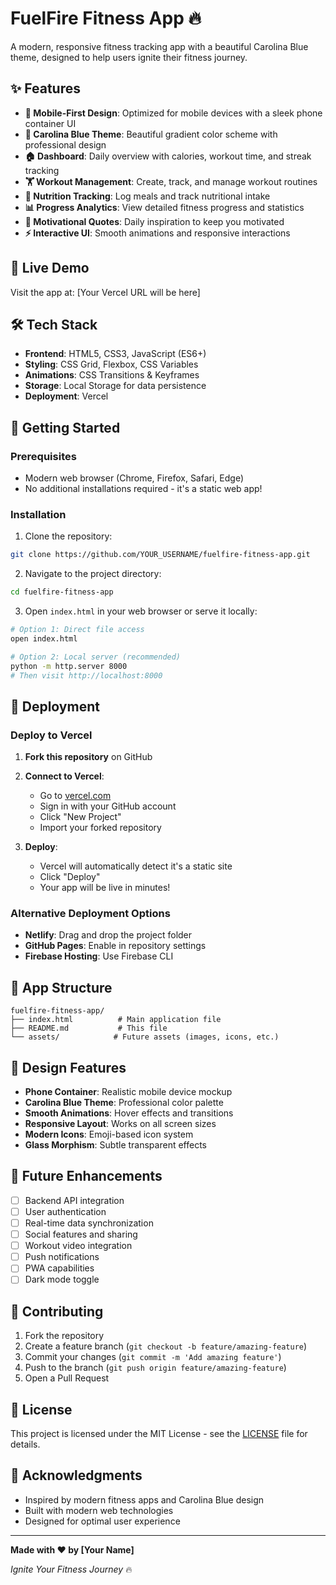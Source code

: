 # FuelFire Fitness App 🔥

A modern, responsive fitness tracking app with a beautiful Carolina Blue theme, designed to help users ignite their fitness journey.

## ✨ Features

- **📱 Mobile-First Design**: Optimized for mobile devices with a sleek phone container UI
- **🎨 Carolina Blue Theme**: Beautiful gradient color scheme with professional design
- **🏠 Dashboard**: Daily overview with calories, workout time, and streak tracking
- **🏋️ Workout Management**: Create, track, and manage workout routines
- **🥗 Nutrition Tracking**: Log meals and track nutritional intake
- **📊 Progress Analytics**: View detailed fitness progress and statistics
- **💪 Motivational Quotes**: Daily inspiration to keep you motivated
- **⚡ Interactive UI**: Smooth animations and responsive interactions

## 🚀 Live Demo

Visit the app at: [Your Vercel URL will be here]

## 🛠️ Tech Stack

- **Frontend**: HTML5, CSS3, JavaScript (ES6+)
- **Styling**: CSS Grid, Flexbox, CSS Variables
- **Animations**: CSS Transitions & Keyframes
- **Storage**: Local Storage for data persistence
- **Deployment**: Vercel

## 🎯 Getting Started

### Prerequisites

- Modern web browser (Chrome, Firefox, Safari, Edge)
- No additional installations required - it's a static web app!

### Installation

1. Clone the repository:
```bash
git clone https://github.com/YOUR_USERNAME/fuelfire-fitness-app.git
```

2. Navigate to the project directory:
```bash
cd fuelfire-fitness-app
```

3. Open `index.html` in your web browser or serve it locally:
```bash
# Option 1: Direct file access
open index.html

# Option 2: Local server (recommended)
python -m http.server 8000
# Then visit http://localhost:8000
```

## 🚀 Deployment

### Deploy to Vercel

1. **Fork this repository** on GitHub

2. **Connect to Vercel**:
   - Go to [vercel.com](https://vercel.com)
   - Sign in with your GitHub account
   - Click "New Project"
   - Import your forked repository

3. **Deploy**:
   - Vercel will automatically detect it's a static site
   - Click "Deploy"
   - Your app will be live in minutes!

### Alternative Deployment Options

- **Netlify**: Drag and drop the project folder
- **GitHub Pages**: Enable in repository settings
- **Firebase Hosting**: Use Firebase CLI

## 📱 App Structure

```
fuelfire-fitness-app/
├── index.html          # Main application file
├── README.md           # This file
└── assets/            # Future assets (images, icons, etc.)
```

## 🎨 Design Features

- **Phone Container**: Realistic mobile device mockup
- **Carolina Blue Theme**: Professional color palette
- **Smooth Animations**: Hover effects and transitions
- **Responsive Layout**: Works on all screen sizes
- **Modern Icons**: Emoji-based icon system
- **Glass Morphism**: Subtle transparent effects

## 🚀 Future Enhancements

- [ ] Backend API integration
- [ ] User authentication
- [ ] Real-time data synchronization
- [ ] Social features and sharing
- [ ] Workout video integration
- [ ] Push notifications
- [ ] PWA capabilities
- [ ] Dark mode toggle

## 🤝 Contributing

1. Fork the repository
2. Create a feature branch (`git checkout -b feature/amazing-feature`)
3. Commit your changes (`git commit -m 'Add amazing feature'`)
4. Push to the branch (`git push origin feature/amazing-feature`)
5. Open a Pull Request

## 📄 License

This project is licensed under the MIT License - see the [LICENSE](LICENSE) file for details.

## 🙏 Acknowledgments

- Inspired by modern fitness apps and Carolina Blue design
- Built with modern web technologies
- Designed for optimal user experience

---

**Made with ❤️ by [Your Name]**

*Ignite Your Fitness Journey* 🔥